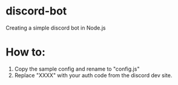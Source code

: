 # discord-bot
Creating a simple discord bot in Node.js

# How to:
1. Copy the sample config and rename to "config.js"
2. Replace "XXXX" with your auth code from the discord dev site.
